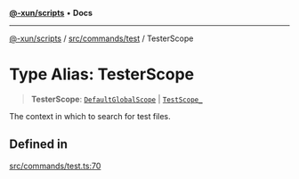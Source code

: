 [**@-xun/scripts**](../../../../README.md) • **Docs**

***

[@-xun/scripts](../../../../README.md) / [src/commands/test](../README.md) / TesterScope

# Type Alias: TesterScope

> **TesterScope**: [`DefaultGlobalScope`](../../../configure/enumerations/DefaultGlobalScope.md) \| [`TestScope_`](../enumerations/TestScope.md)

The context in which to search for test files.

## Defined in

[src/commands/test.ts:70](https://github.com/Xunnamius/xscripts/blob/b9218ee5f94be5da6a48d961950ed32307ad7f96/src/commands/test.ts#L70)

